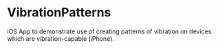 VibrationPatterns
=================

iOS App to demonstrate use of creating patterns of vibration on devices which are vibration-capable (iPhone).
